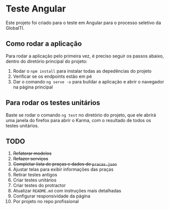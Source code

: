# Teste Angular

Este projeto foi criado para o teste em Angular para o processo seletivo da GlobalTI.

## Como rodar a aplicação

Para rodar a aplicação pelo primeira vez, é preciso seguir os passos abaixo, dentro do diretório principal do projeto:

1. Rodar o `npm install` para instalar todas as depedências do projeto
2. Verificar se os endpoints estão em pé
3. Dar o comando `ng serve -o` para buildar a aplicação e abrir o navegador na página principal

## Para rodar os testes unitários

Baste se rodar o comando `ng test` no diretório do projeto, que ele abrirá uma janela do firefox para abrir o Karma, com o resultado de todos os testes unitários.

## TODO

1. ~~Refatorar modelos~~
2. ~~Refazer serviços~~
3. ~~Completar lista de praças e dados do `pracas.json`~~
4. Ajustar telas para exibir informações das praças
5. Retirar testes antigos
6. Criar testes unitários
7. Criar testes do protractor
8. Atualizar `README.md` com instruções mais detalhadas
9. Configurar responsividade da página
10. Por projeto no repo profissional
    
